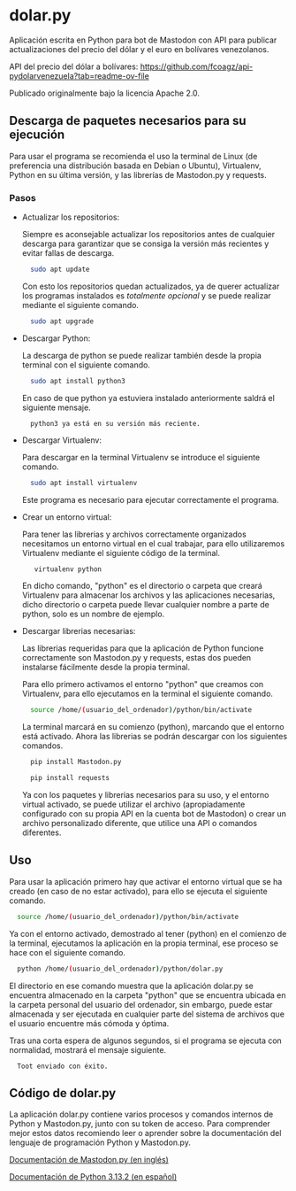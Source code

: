 # dolar.py
Aplicación escrita en Python para bot de Mastodon con API para publicar actualizaciones del precio del dólar y el euro en bolívares venezolanos.

API del precio del dólar a bolívares: https://github.com/fcoagz/api-pydolarvenezuela?tab=readme-ov-file

Publicado originalmente bajo la licencia Apache 2.0.

## Descarga de paquetes necesarios para su ejecución

Para usar el programa se recomienda el uso la terminal de Linux (de preferencia una distribución basada en Debian o Ubuntu), Virtualenv, Python en su última versión, y las librerías de Mastodon.py y requests.

### Pasos

* Actualizar los repositorios:

  Siempre es aconsejable actualizar los repositorios antes de cualquier descarga para garantizar que se consiga la versión más recientes y evitar fallas de descarga.

  ```bash
    sudo apt update
  ```

  Con esto los repositorios quedan actualizados, ya de querer actualizar los programas instalados es *totalmente opcional* y se puede realizar mediante el siguiente comando.

  ```bash
    sudo apt upgrade
  ```
  
* Descargar Python:

  La descarga de python se puede realizar también desde la propia terminal con el siguiente comando.

  ```bash
    sudo apt install python3
  ```

  En caso de que python ya estuviera instalado anteriormente saldrá el siguiente mensaje.

  ```
    python3 ya está en su versión más reciente.
  ```

* Descargar Virtualenv:

  Para descargar en la terminal Virtualenv se introduce el siguiente comando.


  ```bash
    sudo apt install virtualenv
  ```

  Este programa es necesario para ejecutar correctamente el programa.

* Crear un entorno virtual:

  Para tener las librerias y archivos correctamente organizados necesitamos un entorno virtual en el cual trabajar, para ello utilizaremos Virtualenv mediante el siguiente código de la terminal.


  ```bash
     virtualenv python
  ```

  En dicho comando, "python" es el directorio o carpeta que creará Virtualenv para almacenar los archivos y las aplicaciones necesarias, dicho directorio o carpeta puede llevar cualquier nombre a parte de python, solo es un nombre de ejemplo.

* Descargar librerias necesarias:

  Las librerias requeridas para que la aplicación de Python funcione correctamente son Mastodon.py y requests, estas dos pueden instalarse fácilmente desde la propia terminal.

  Para ello primero activamos el entorno "python" que creamos con Virtualenv, para ello ejecutamos en la terminal el siguiente comando.

  ```bash
    source /home/(usuario_del_ordenador)/python/bin/activate
  ```

  La terminal marcará en su comienzo (python), marcando que el entorno está activado. Ahora las librerias se podrán descargar con los siguientes comandos.


  ```bash
    pip install Mastodon.py
  ```

  ```bash
    pip install requests
  ```

  Ya con los paquetes y librerias necesarios para su uso, y el entorno virtual activado, se puede utilizar el archivo (apropiadamente configurado con su propia API en la cuenta bot de Mastodon) o crear un archivo personalizado diferente, que utilice una API o comandos diferentes.

## Uso

Para usar la aplicación primero hay que activar el entorno virtual que se ha creado (en caso de no estar activado), para ello se ejecuta el siguiente comando.

```bash
  source /home/(usuario_del_ordenador)/python/bin/activate
```

Ya con el entorno activado, demostrado al tener (python) en el comienzo de la terminal, ejecutamos la aplicación en la propia terminal, ese proceso se hace con el siguiente comando.

```bash
  python /home/(usuario_del_ordenador)/python/dolar.py
```

El directorio en ese comando muestra que la aplicación dolar.py se encuentra almacenado en la carpeta "python" que se encuentra ubicada en la carpeta personal del usuario del ordenador, sin embargo, puede estar almacenada y ser ejecutada en cualquier parte del sistema de archivos que el usuario encuentre más cómoda y óptima.

Tras una corta espera de algunos segundos, si el programa se ejecuta con normalidad, mostrará el mensaje siguiente.

```
  Toot enviado con éxito.
```

## Código de dolar.py

La aplicación dolar.py contiene varios procesos y comandos internos de Python y Mastodon.py, junto con su token de acceso. Para comprender mejor estos datos recomiendo leer o aprender sobre la documentación del lenguaje de programación Python y Mastodon.py.

[Documentación de Mastodon.py (en inglés)](https://mastodonpy.readthedocs.io/en/stable/)

[Documentación de Python 3.13.2 (en español)](https://docs.python.org/es/3/index.html)
